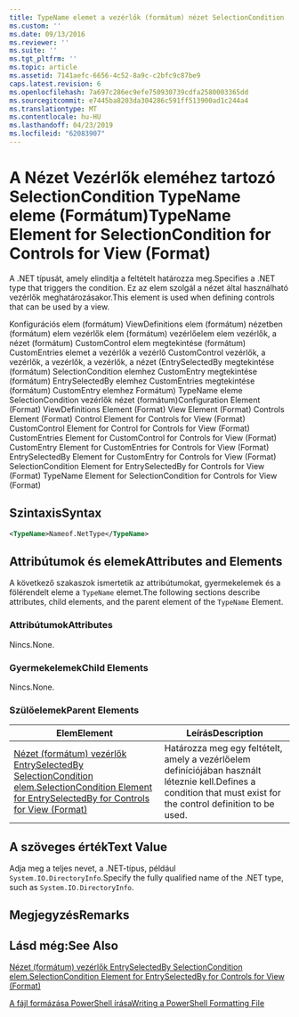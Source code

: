 ```yaml
---
title: TypeName elemet a vezérlők (formátum) nézet SelectionCondition |} A Microsoft Docs
ms.custom: ''
ms.date: 09/13/2016
ms.reviewer: ''
ms.suite: ''
ms.tgt_pltfrm: ''
ms.topic: article
ms.assetid: 7141aefc-6656-4c52-8a9c-c2bfc9c87be9
caps.latest.revision: 6
ms.openlocfilehash: 7a697c286ec9efe750930739cdfa2580003365dd
ms.sourcegitcommit: e7445ba8203da304286c591ff513900ad1c244a4
ms.translationtype: MT
ms.contentlocale: hu-HU
ms.lasthandoff: 04/23/2019
ms.locfileid: "62083907"
---
```

# <a name="typename-element-for-selectioncondition-for-controls-for-view-format"></a><span data-ttu-id="27be7-102">A Nézet Vezérlők eleméhez tartozó SelectionCondition TypeName eleme (Formátum)</span><span class="sxs-lookup"><span data-stu-id="27be7-102">TypeName Element for SelectionCondition for Controls for View (Format)</span></span>

<span data-ttu-id="27be7-103">A .NET típusát, amely elindítja a feltételt határozza meg.</span><span class="sxs-lookup"><span data-stu-id="27be7-103">Specifies a .NET type that triggers the condition.</span></span> <span data-ttu-id="27be7-104">Ez az elem szolgál a nézet által használható vezérlők meghatározásakor.</span><span class="sxs-lookup"><span data-stu-id="27be7-104">This element is used when defining controls that can be used by a view.</span></span>

<span data-ttu-id="27be7-105">Konfigurációs elem (formátum) ViewDefinitions elem (formátum) nézetben (formátum) elem vezérlők elem (formátum) vezérlőelem elem vezérlők, a nézet (formátum) CustomControl elem megtekintése (formátum) CustomEntries elemet a vezérlők a vezérlő CustomControl vezérlők, a vezérlők, a vezérlők, a vezérlők, a nézet (EntrySelectedBy megtekintése (formátum) SelectionCondition elemhez CustomEntry megtekintése (formátum) EntrySelectedBy elemhez CustomEntries megtekintése (formátum) CustomEntry elemhez Formátum) TypeName eleme SelectionCondition vezérlők nézet (formátum)</span><span class="sxs-lookup"><span data-stu-id="27be7-105">Configuration Element (Format) ViewDefinitions Element (Format) View Element (Format) Controls Element (Format) Control Element for Controls for View (Format) CustomControl Element for Control for Controls for View (Format) CustomEntries Element for CustomControl for Controls for View (Format) CustomEntry Element for CustomEntries for Controls for View (Format) EntrySelectedBy Element for CustomEntry for Controls for View (Format) SelectionCondition Element for EntrySelectedBy for Controls for View (Format) TypeName Element for SelectionCondition for Controls for View (Format)</span></span>

## <a name="syntax"></a><span data-ttu-id="27be7-106">Szintaxis</span><span class="sxs-lookup"><span data-stu-id="27be7-106">Syntax</span></span>

```xml
<TypeName>Nameof.NetType</TypeName>

```

## <a name="attributes-and-elements"></a><span data-ttu-id="27be7-107">Attribútumok és elemek</span><span class="sxs-lookup"><span data-stu-id="27be7-107">Attributes and Elements</span></span>

<span data-ttu-id="27be7-108">A következő szakaszok ismertetik az attribútumokat, gyermekelemek és a fölérendelt eleme a `TypeName` elemet.</span><span class="sxs-lookup"><span data-stu-id="27be7-108">The following sections describe attributes, child elements, and the parent element of the `TypeName` Element.</span></span>

### <a name="attributes"></a><span data-ttu-id="27be7-109">Attribútumok</span><span class="sxs-lookup"><span data-stu-id="27be7-109">Attributes</span></span>

<span data-ttu-id="27be7-110">Nincs.</span><span class="sxs-lookup"><span data-stu-id="27be7-110">None.</span></span>

### <a name="child-elements"></a><span data-ttu-id="27be7-111">Gyermekelemek</span><span class="sxs-lookup"><span data-stu-id="27be7-111">Child Elements</span></span>

<span data-ttu-id="27be7-112">Nincs.</span><span class="sxs-lookup"><span data-stu-id="27be7-112">None.</span></span>

### <a name="parent-elements"></a><span data-ttu-id="27be7-113">Szülőelemek</span><span class="sxs-lookup"><span data-stu-id="27be7-113">Parent Elements</span></span>

|<span data-ttu-id="27be7-114">Elem</span><span class="sxs-lookup"><span data-stu-id="27be7-114">Element</span></span>|<span data-ttu-id="27be7-115">Leírás</span><span class="sxs-lookup"><span data-stu-id="27be7-115">Description</span></span>|
|-------------|-----------------|
|[<span data-ttu-id="27be7-116">Nézet (formátum) vezérlők EntrySelectedBy SelectionCondition elem.</span><span class="sxs-lookup"><span data-stu-id="27be7-116">SelectionCondition Element for EntrySelectedBy for Controls for View (Format)</span></span>](./selectioncondition-element-for-entryselectedby-for-controls-for-view-format.md)|<span data-ttu-id="27be7-117">Határozza meg egy feltételt, amely a vezérlőelem definíciójában használt léteznie kell.</span><span class="sxs-lookup"><span data-stu-id="27be7-117">Defines a condition that must exist for the control definition to be used.</span></span>|

## <a name="text-value"></a><span data-ttu-id="27be7-118">A szöveges érték</span><span class="sxs-lookup"><span data-stu-id="27be7-118">Text Value</span></span>

<span data-ttu-id="27be7-119">Adja meg a teljes nevet, a .NET-típus, például `System.IO.DirectoryInfo`.</span><span class="sxs-lookup"><span data-stu-id="27be7-119">Specify the fully qualified name of the .NET type, such as `System.IO.DirectoryInfo`.</span></span>

## <a name="remarks"></a><span data-ttu-id="27be7-120">Megjegyzés</span><span class="sxs-lookup"><span data-stu-id="27be7-120">Remarks</span></span>

## <a name="see-also"></a><span data-ttu-id="27be7-121">Lásd még:</span><span class="sxs-lookup"><span data-stu-id="27be7-121">See Also</span></span>

[<span data-ttu-id="27be7-122">Nézet (formátum) vezérlők EntrySelectedBy SelectionCondition elem.</span><span class="sxs-lookup"><span data-stu-id="27be7-122">SelectionCondition Element for EntrySelectedBy for Controls for View (Format)</span></span>](./selectioncondition-element-for-entryselectedby-for-controls-for-view-format.md)

[<span data-ttu-id="27be7-123">A fájl formázása PowerShell írása</span><span class="sxs-lookup"><span data-stu-id="27be7-123">Writing a PowerShell Formatting File</span></span>](./writing-a-powershell-formatting-file.md)
